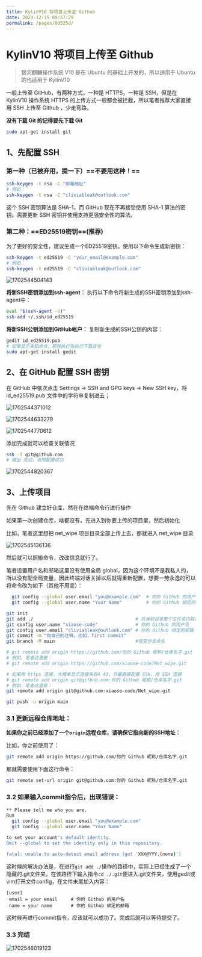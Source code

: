 ```yaml
---
title: KylinV10 将项目上传至 Github
date: 2023-12-15 09:57:29
permalink: /pages/0d525d/
---
```

# KylinV10 将项目上传至 Github

> 银河麒麟操作系统 V10 是在 Ubuntu 的基础上开发的，所以适用于 Ubuntu 的也适用于 KylinV10

一般上传至 GitHub，有两种方式，一种是 HTTPS，一种是 SSH，但是在 KylinV10 操作系统 HTTPS 的上传方式一般都会被拦截，所以笔者推荐大家直接用 SSH 上传至 Github ，少走弯路。

**没有下载 Git 的记得要先下载 Git**

```bash
sudo apt-get install git
```

## 1、先配置 SSH

### 第一种（已被弃用，提一下）==不要用这种！==

```bash
ssh-keygen -t rsa -C "邮箱地址"
# 例如：
ssh-keygen -t rsa -C "cliviableak@outlook.com"
```

这个 SSH 密钥算法是 SHA-1，而 GitHub 现在不再接受使用 SHA-1 算法的密钥。需要更新 SSH 密钥并使用支持更强安全性的算法。

### **第二种：==ED25519密钥==**(推荐)

为了更好的安全性，建议生成一个ED25519密钥。使用以下命令生成新密钥：

```bash
ssh-keygen -t ed25519 -C "your_email@example.com"
# 例如：
ssh-keygen -t ed25519 -C "cliviableak@outlook.com"
```

![1702544504143](https://cdn.jsdelivr.net/gh/xiaose-code/Pictures@main/img/1702544504143.webp)

**将新SSH密钥添加到ssh-agent：** 执行以下命令将新生成的SSH密钥添加到ssh-agent中：

```bash
eval "$(ssh-agent -s)"
ssh-add ~/.ssh/id_ed25519
```

**将新SSH公钥添加到GitHub帐户：** 复制新生成的SSH公钥的内容：

```bash
gedit id_ed25519.pub
# 如果显示未知命令，那就执行先执行下面这句
sudo apt-get install gedit
```

## 2、在 GitHub 配置 SSH 密钥

在 GitHub 中依次点击 Settings -> SSH and GPG keys -> New SSH key，将 id_ed25519.pub 文件中的字符串复制进去；

![1702544371012](https://cdn.jsdelivr.net/gh/xiaose-code/Pictures@main/img/1702544371012.webp)

![1702544633279](https://cdn.jsdelivr.net/gh/xiaose-code/Pictures@main/img/1702544633279.webp)

![1702544770612](https://cdn.jsdelivr.net/gh/xiaose-code/Pictures@main/img/1702544770612.webp)

添加完成就可以检查关联情况

```bash
ssh -T git@github.com
# 输出 欢迎，说明配置成功
```

![1702544820367](https://cdn.jsdelivr.net/gh/xiaose-code/Pictures@main/img/1702544820367.webp)

## 3、上传项目

先在 Github 建立好仓库，然在在终端命令行进行操作

如果第一次创建仓库，啥都没有，先进入到你要上传的项目里，然后初始化

比如，笔者这里想把 net_wipe 项目目录全部上传上去，那就进入 net_wipe 目录

![1702545136136](https://cdn.jsdelivr.net/gh/xiaose-code/Pictures@main/img/1702545136136.webp)

然后就可以照搬命令，改改信息就行了。

笔者设置用户名和邮箱这里没有使用全局 global，因为这个环境不是我私人的，所以没有配全局变量，因此终端对话关掉以后就得重新配置，想要一劳永逸的可以将命令改为如下（其他不用变）：

```bash
  git config --global user.email "you@example.com"	# 你的 Github 的用户名
  git config --global user.name "Your Name"			# 你的 Github 绑定的邮箱
```

```bash
git init
git add ./										# 将当前目录整个文件夹内容都添加进去
git config user.name "xiaose-code"				# 你的 Github 的用户名
git config user.email "cliviableak@outlook.com"	# 你的 Github 绑定的邮箱
git commit -m "你自己的注释，比如，first commit"
git branch -M main 								#改变分支命名

# git remote add origin https://github.com/你的 Github 昵称/仓库名字.git
# 例如，笔者这里是：
# git remote add origin https://github.com/xiaose-code/Net_wipe.git

# 如果用 https 连接，大概率显示连接失败4 43，尽量直接配置 SSH，用 SSH 连接
# git remote add origin git@github.com:你的 Github 昵称/仓库名字.git
# 例如，笔者这里是：
git remote add origin git@github.com:xiaose-code/Net_wipe.git

git push -u origin main
```

### 3.1 更新远程仓库地址： 

**如果你之前已经添加了一个`origin`远程仓库，请确保它指向新的SSH地址：**

比如，你之前使用了：

```bash
git remote add origin https://github.com/你的 Github 昵称/仓库名字.git
```

那就需要使用下面这行命令：

```bash
git remote set-url origin git@github.com:你的 Github 昵称/仓库名字.git
```

### 3.2 如果输入commit指令后，出现错误：

```bash
** Please tell me who you are.
Run
  git config --global user.email "you@example.com"
  git config --global user.name "Your Name"

to set your account's default identity.
Omit --global to set the identity only in this repository.

fatal: unable to auto-detect email address (got 'XXX@YYY.(none)')
```

这时候的解决办法是，在进行`git add ./`操作的路径中，实际上已经生成了一个隐藏的.git文件夹。在该路径下输入指令`cd ./.git`便进入.git文件夹，使用gedit或vim打开文件config，在文件末尾加入内容：

```
[user]
 email = your email		# 你的 Github 的用户名
 name = your name		# 你的 Github 绑定的邮箱
```

这时候再进行commit指令，应该就可以成功了。完成后就可以等待提交了。

### 3.3 完结

![1702546019123](https://cdn.jsdelivr.net/gh/xiaose-code/Pictures@main/img/1702546019123.webp)